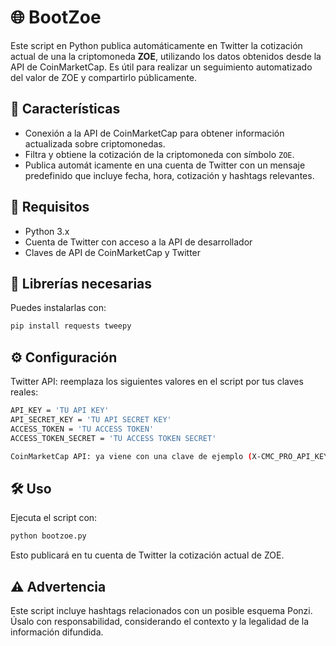 # 🌐 BootZoe

Este script en Python publica automáticamente en Twitter la cotización actual de una la criptomoneda **ZOE**, utilizando los datos obtenidos desde la API de CoinMarketCap. Es útil para realizar un seguimiento automatizado del valor de ZOE y compartirlo públicamente.

## 📌 Características

- Conexión a la API de CoinMarketCap para obtener información actualizada sobre criptomonedas.
- Filtra y obtiene la cotización de la criptomoneda con símbolo `ZOE`.
- Publica automát icamente en una cuenta de Twitter con un mensaje predefinido que incluye fecha, hora, cotización y hashtags relevantes.

## 🧰 Requisitos

- Python 3.x
- Cuenta de Twitter con acceso a la API de desarrollador
- Claves de API de CoinMarketCap y Twitter

## 💾 Librerías necesarias

Puedes instalarlas con:

```bash
pip install requests tweepy
```

## ⚙️ Configuración
Twitter API: reemplaza los siguientes valores en el script por tus claves reales:

```bash
API_KEY = 'TU API KEY'
API_SECRET_KEY = 'TU API SECRET KEY'
ACCESS_TOKEN = 'TU ACCESS TOKEN'
ACCESS_TOKEN_SECRET = 'TU ACCESS TOKEN SECRET'

CoinMarketCap API: ya viene con una clave de ejemplo (X-CMC_PRO_API_KEY), pero puedes cambiarla por tu propia clave obtenida desde CoinMarketCap Developer Portal.
```

## 🛠 Uso
Ejecuta el script con:
```bash
python bootzoe.py
```
Esto publicará en tu cuenta de Twitter la cotización actual de ZOE.

## ⚠️ Advertencia
Este script incluye hashtags relacionados con un posible esquema Ponzi. Úsalo con responsabilidad, considerando el contexto y la legalidad de la información difundida.
